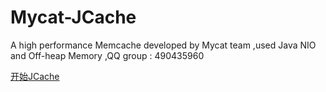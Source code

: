 # Mycat-JCache
A high performance  Memcache developed by Mycat team ,used Java NIO and Off-heap Memory ,QQ group : 490435960

[开始JCache](https://github.com/MyCATApache/Mycat-JCache/blob/master/%E5%BC%80%E5%A7%8BJcache.md)
